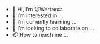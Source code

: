 - 👋 Hi, I’m @Wertrexz
- 👀 I’m interested in ...
- 🌱 I’m currently learning ...
- 💞️ I’m looking to collaborate on ...
- 📫 How to reach me ...

<!---
Wertrexz/Wertrexz is a ✨ special ✨ repository because its `README.md` (this file) appears on your GitHub profile.
You can click the Preview link to take a look at your changes.
--->

